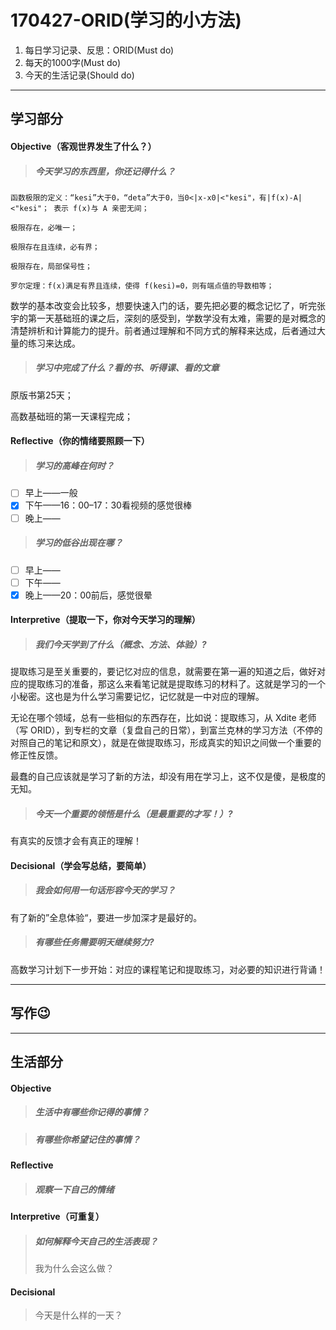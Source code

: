 # 170427-ORID(学习的小方法)

1. 每日学习记录、反思：ORID(Must do)
2. 每天的1000字(Must do)
3. 今天的生活记录(Should do)

------

## 学习部分

#### Objective（客观世界发生了什么？）

> ##### 今天学习的东西里，你还记得什么？

```
函数极限的定义：“kesi”大于0，“deta”大于0，当0<|x-x0|<"kesi"，有|f(x)-A|<"kesi"； 表示 f(x)与 A 亲密无间；

极限存在，必唯一；

极限存在且连续，必有界；

极限存在，局部保号性；

罗尔定理：f(x)满足有界且连续，使得 f(kesi)=0，则有端点值的导数相等；
```

数学的基本改变会比较多，想要快速入门的话，要先把必要的概念记忆了，听完张宇的第一天基础班的课之后，深刻的感受到，学数学没有太难，需要的是对概念的清楚辨析和计算能力的提升。前者通过理解和不同方式的解释来达成，后者通过大量的练习来达成。

> ##### 学习中完成了什么？看的书、听得课、看的文章

原版书第25天；

高数基础班的第一天课程完成；

#### Reflective（你的情绪要照顾一下）

> ##### 学习的高峰在何时？

- [ ] 早上——一般
- [x] 下午——16：00–17：30看视频的感觉很棒
- [ ] 晚上——

> ##### 学习的低谷出现在哪？

- [ ] 早上——
- [ ] 下午——
- [x] 晚上——20：00前后，感觉很晕

#### Interpretive（提取一下，你对今天学习的理解）

> ##### 我们今天学到了什么（概念、方法、体验）?

提取练习是至关重要的，要记忆对应的信息，就需要在第一遍的知道之后，做好对应的提取练习的准备，那这么来看笔记就是提取练习的材料了。这就是学习的一个小秘密。这也是为什么学习需要记忆，记忆就是一中对应的理解。

无论在哪个领域，总有一些相似的东西存在，比如说：提取练习，从 Xdite 老师（写 ORID），到专栏的文章（复盘自己的日常），到富兰克林的学习方法（不停的对照自己的笔记和原文），就是在做提取练习，形成真实的知识之间做一个重要的修正性反馈。

最蠢的自己应该就是学习了新的方法，却没有用在学习上，这不仅是傻，是极度的无知。

> ##### 今天一个重要的领悟是什么（是最重要的才写！）?

有真实的反馈才会有真正的理解！

#### Decisional（学会写总结，要简单）

> ##### 我会如何用一句话形容今天的学习？

有了新的”全息体验“，要进一步加深才是最好的。

> ##### 有哪些任务需要明天继续努力?

高数学习计划下一步开始：对应的课程笔记和提取练习，对必要的知识进行背诵！

------

## 写作😉



------

## 生活部分

#### Objective

> ##### 生活中有哪些你记得的事情？



> ##### 有哪些你希望记住的事情？



#### Reflective

> ##### 观察一下自己的情绪



#### Interpretive（可重复）

> ##### 如何解释今天自己的生活表现？
>
> 我为什么会这么做？



#### Decisional

> 今天是什么样的一天？

